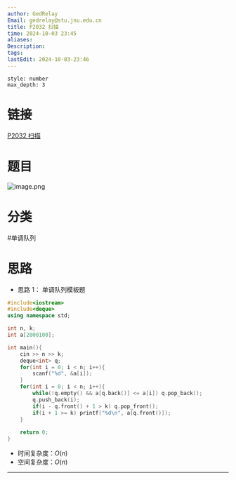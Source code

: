 ```yaml
---
author: GedRelay
Email: gedrelay@stu.jnu.edu.cn
title: P2032 扫描
time: 2024-10-03 23:45
aliases: 
Description: 
tags: 
lastEdit: 2024-10-03-23:46
---
```


```toc
style: number
max_depth: 3
```

# 链接
[P2032 扫描](https://www.luogu.com.cn/problem/P2032) 

# 题目
![image.png](https://ged-pic-bed.oss-cn-guangzhou.aliyuncs.com/img/202410032345490.png)


# 分类
#单调队列 

# 思路
- 思路 1：
单调队列模板题


```cpp
#include<iostream>
#include<deque>
using namespace std;

int n, k;
int a[2000100];

int main(){
    cin >> n >> k;
    deque<int> q;
    for(int i = 0; i < n; i++){
        scanf("%d", &a[i]);
    }
    for(int i = 0; i < n; i++){
        while(!q.empty() && a[q.back()] <= a[i]) q.pop_back();
        q.push_back(i);
        if(i - q.front() + 1 > k) q.pop_front();
        if(i + 1 >= k) printf("%d\n", a[q.front()]);
    }
    
    return 0;
}
```


- 时间复杂度：${O\left( n \right)  }$ 
- 空间复杂度：${O\left( n \right)  }$ 


---

